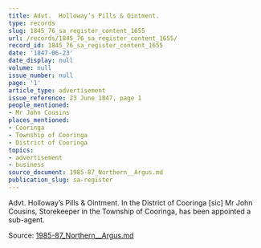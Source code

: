```yaml
---
title: Advt.  Holloway’s Pills & Ointment.
type: records
slug: 1845_76_sa_register_content_1655
url: /records/1845_76_sa_register_content_1655/
record_id: 1845_76_sa_register_content_1655
date: '1847-06-23'
date_display: null
volume: null
issue_number: null
page: '1'
article_type: advertisement
issue_reference: 23 June 1847, page 1
people_mentioned:
- Mr John Cousins
places_mentioned:
- Cooringa
- Township of Cooringa
- District of Cooringa
topics:
- advertisement
- business
source_document: 1985-87_Northern__Argus.md
publication_slug: sa-register
---
```


Advt.  Holloway’s Pills & Ointment.  In the District of Cooringa [sic] Mr John Cousins, Storekeeper in the Township of Cooringa, has been appointed a sub-agent.

Source: [1985-87_Northern__Argus.md](/downloads/markdown/1985-87_Northern__Argus.md)
